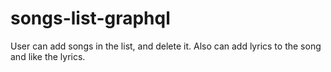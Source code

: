 # songs-list-graphql

User can add songs in the list, and delete it. 
Also can add lyrics to the song and like the lyrics.